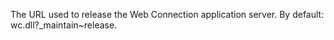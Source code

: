﻿The URL used to release the Web Connection application server. By default: wc.dll?_maintain~release.